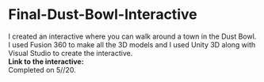 # Final-Dust-Bowl-Interactive

I created an interactive where you can walk around a town in the Dust Bowl. 
</br>I used Fusion 360 to make all the 3D models and I used Unity 3D along with Visual Studio to create the interactive.
</br><strong>Link to the interactive: </strong>
</br>Completed on 5//20.
